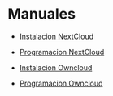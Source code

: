 # Manuales

<!-- [click on this link](#my-multi-word-header) -->


* [Instalacion NextCloud](Manuales/NextCloud/InstalacionNextCloud.md)
* [Programacion NextCloud](Manuales/NextCloud/ProgramacionNextCloud)

* [Instalacion Owncloud](Manuales/Owncloud/Instalacion.md)

* [Programacion Owncloud](Manuales/Owncloud/Programacion.md)
